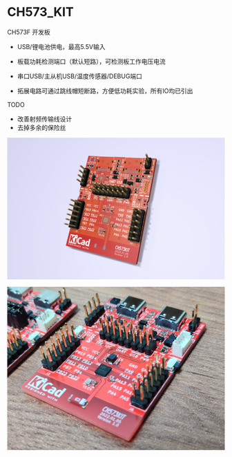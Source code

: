 # CH573_KIT
CH573F 开发板

* USB/锂电池供电，最高5.5V输入
* 板载功耗检测端口（默认短路），可检测板工作电压电流
* 串口USB/主从机USB/温度传感器/DEBUG端口

* 拓展电路可通过跳线帽短断路，方便低功耗实验，所有IO均已引出

TODO

* 改善射频传输线设计
* 去掉多余的保险丝

![](./Document/CH573KIT_3D.png)

![](./Document/CH573KIT.png)
